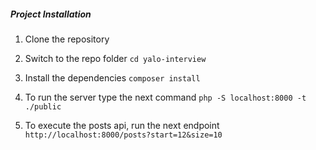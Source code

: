 ##### Project Installation

1. Clone the repository

2. Switch to the repo folder
`cd yalo-interview`

3. Install the dependencies
`composer install`

4.  To run the server type the next command
`php -S localhost:8000 -t ./public`

5. To execute the posts api, run the next endpoint
`http://localhost:8000/posts?start=12&size=10`